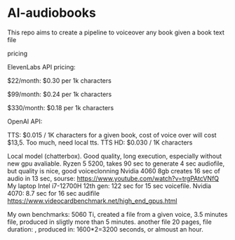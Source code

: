 # AI-audiobooks
This repo aims to create a pipeline to voiceover any book given a book text file



pricing

ElevenLabs API pricing:

$22/month: $0.30 per 1k characters

$99/month: $0.24 per 1k characters

$330/month: $0.18 per 1k characters

OpenAI API:

TTS: $0.015 / 1K characters
for a given book, cost of voice over will cost $13,5. Too much, need local tts.
TTS HD: $0.030 / 1K characters

Local model (chatterbox).
Good quality, long execution, especially without new gpu avaliable.
Ryzen 5 5200, takes 90 sec to generate 4 sec audiofile, but quality is nice, good voiceclonning
Nvidia 4060 8gb creates 16 sec of audio in 13 sec, sourse: https://www.youtube.com/watch?v=trgPAtcVNfQ
My laptop Intel i7-12700H 12th gen: 122 sec for 15 sec voicefile.
Nvidia 4070: 8.7 sec for 16 sec audifile
https://www.videocardbenchmark.net/high_end_gpus.html


My own benchmarks:
5060 Ti, created a file from a given voice, 3.5 minutes file, produced in sligtly more than 5 minutes.
another file 20 pages, file duration: , produced in: 1600*2=3200 seconds, or almoust an hour.
